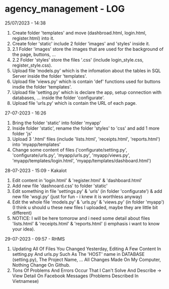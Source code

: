 # agency_management - LOG
25/07/2023 - 14:38
1. Create folder 'templates' and move (dashbroad.html, login.html, register.html) into it.
2. Create foler 'static' include 2 folder 'images' and 'styles' inside it.
3. 2.1 Folder 'images' store the images that are used for the background of the page, buttons, ...
4. 2.2 Folder 'styles' store the files '.css' (include login_style.css, register_style.css).
5. Upload file 'models.py' which is the infomation about the tables in SQL Server inside the folder 'templates'.
6. Upload file 'views.py' which is contain 'def' functions used for buttons insdie the folder 'templates'.
7. Upload file 'setting.py' which is declare the app, setup connection with databases, ... inside the folder 'configurate'.
8. Upload file 'urls.py' which is contain the URL of each page.

27-07-2023 - 16:26
1. Bring the folder 'static' into folder 'myapp'
2. Inside folder 'static', rename the folder 'styles' to 'css' and add 1 more folder 'js'
3. Upload 3 '.html' files (include 'lists.html', 'receipts.html', 'reports.html') into 'myapp/templates'
4. Change some content of files ('configurate/setting.py', 'configurate/urls.py', 'myapp/urls.py', 'myapp/views.py', 'myapp/templates/login.html', 'myapp/templates/dashboard.html')

28-07-2023 - 15:09 - Kakalot
1. Edit content in 'login.html' & 'register.html' & 'dashboard.html'
2. Add new file 'dashnoard.css' to folder 'static'
4. Edit something in file 'settings.py' & 'urls' (in folder 'configurate') & add new file 'wsgi.py' (just for fun - i knew it is worthless anyway)
5. Edit the whole file 'models.py' & 'urls.py' & 'views.py' (in folder 'myapp') (I think u should u these new files I uploaded, maybe they are little bit different)
6. NOTICE: I will be here tomorow and i need some detail about files 'lists.html' & 'receipts.html' & 'reports.html' (i emphasis i want to know your idea).

29-07-2023 - 09:57 - RHMS
1. Updating All Of Files You Changed Yesterday, Editing A Few Content In setting.py And urls.py Such As The 'HOST' name in DATABASE (setting.py), The Project Name, ... All Changes Made On My Computer, Nothing Change On Github.
2. Tons Of Problems And Errors Occur That I Can't Solve And Describe -> View Detail On Facebook Messages (Problems Described In Vietnamese)
